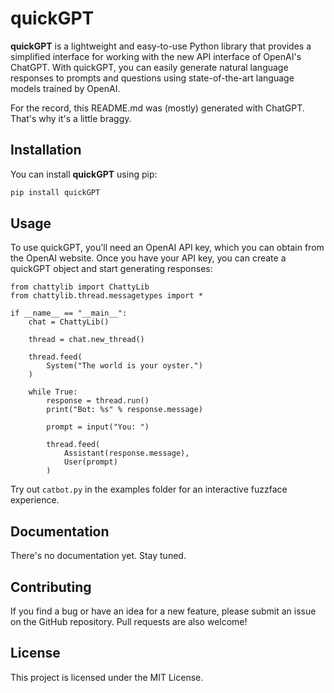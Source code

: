 # quickGPT

**quickGPT** is a lightweight and easy-to-use Python library that provides a simplified interface for working with the new API interface of OpenAI's ChatGPT. With quickGPT, you can easily generate natural language responses to prompts and questions using state-of-the-art language models trained by OpenAI.

For the record, this README.md was (mostly) generated with ChatGPT. That's why it's a little braggy.

## Installation

You can install **quickGPT** using pip:

```sh
pip install quickGPT
```

## Usage
To use quickGPT, you'll need an OpenAI API key, which you can obtain from the OpenAI website. Once you have your API key, you can create a quickGPT object and start generating responses:

```
from chattylib import ChattyLib
from chattylib.thread.messagetypes import *

if __name__ == "__main__":
    chat = ChattyLib()

    thread = chat.new_thread()

    thread.feed(
        System("The world is your oyster.")
    )

    while True:
        response = thread.run()
        print("Bot: %s" % response.message)

        prompt = input("You: ")

        thread.feed(
            Assistant(response.message),
            User(prompt)
        )
```

Try out `catbot.py` in the examples folder for an interactive fuzzface experience.

## Documentation
There's no documentation yet. Stay tuned.

## Contributing
If you find a bug or have an idea for a new feature, please submit an issue on the GitHub repository. Pull requests are also welcome!

## License
This project is licensed under the MIT License.
